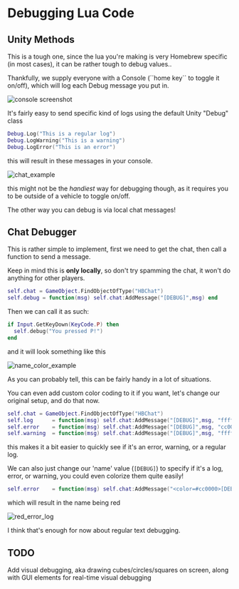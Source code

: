 # Debugging Lua Code

## Unity Methods

This is a tough one, since the lua you're making is very Homebrew specific (in most cases), it can be rather tough to debug values..

Thankfully, we supply everyone with a Console (´´home key`` to toggle it on/off), which will log each Debug message you put in.

![console screenshot](http://i.imgur.com/gy4DR5t.png)

It's fairly easy to send specific kind of logs using the default Unity "Debug" class

```lua
Debug.Log("This is a regular log")
Debug.LogWarning("This is a warning")
Debug.LogError("This is an error")
```

this will result in these messages in your console.

![chat_example](http://i.imgur.com/lBQmjAy.png)

this might not be the _handiest_ way for debugging though, as it requires you to be outside of a vehicle to toggle on/off.

The other way you can debug is via local chat messages!

## Chat Debugger

This is rather simple to implement, first we need to get the chat, then call a function to send a message.

Keep in mind this is **only locally**, so don't try spamming the chat, it won't do anything for other players.

```lua
self.chat = GameObject.FindObjectOfType("HBChat")
self.debug = function(msg) self.chat:AddMessage("[DEBUG]",msg) end
```

Then we can call it as such:

```lua
if Input.GetKeyDown(KeyCode.P) then
  self.debug("You pressed P!")
end
```

and it will look something like this

![name_color_example](http://i.imgur.com/HvLikrv.png)

As you can probably tell, this can be fairly handy in a lot of situations.

You can even add custom color coding to it if you want, let's change our original setup, and do that now.

```lua
self.chat = GameObject.FindObjectOfType("HBChat")
self.log      = function(msg) self.chat:AddMessage("[DEBUG]",msg, "ffffff") end
self.error    = function(msg) self.chat:AddMessage("[DEBUG]",msg, "cc0000") end
self.warning  = function(msg) self.chat:AddMessage("[DEBUG]",msg, "ffff00") end
```

this makes it a bit easier to quickly see if it's an error, warning, or a regular log.

We can also just change our 'name' value (``[DEBUG]``) to specify if it's a log, error, or warning, you could even colorize them quite easily!

```lua
self.error    = function(msg) self.chat:AddMessage("<color=#cc0000>[DEBUG]</color>",msg) end
```

which will result in the name being red

![red_error_log](http://i.imgur.com/fBupvJ4.png)

I think that's enough for now about regular text debugging.

## TODO

Add visual debugging, aka drawing cubes/circles/squares on screen, along with GUI elements for real-time visual debugging
